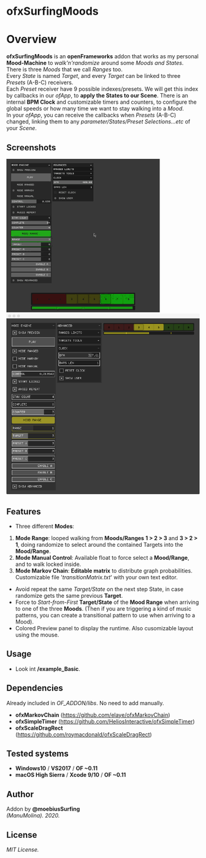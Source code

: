 ofxSurfingMoods
=============================

# Overview
**ofxSurfingMoods** is an **openFrameworks** addon that works as my personal **Mood-Machine** to *walk'n'randomize* around some *Moods and States*.  
There is three *Moods* that we call *Ranges* too.  
Every *State* is named *Target*, and every *Target* can be linked to three *Presets* (A-B-C) receivers.  
Each *Preset* receiver have 9 possible indexes/presets. We will get this index by callbacks in our *ofApp*, to **apply the States to our Scene**.
There is an internal **BPM Clock** and customizable timers and counters, to configure the global speeds or how many time we want to stay walking into a *Mood*.  
In your *ofApp*, you can receive the callbacks when *Presets* (A-B-C) changed, linking them to any *parameter/States/Preset Selections...etc* of your *Scene*.

## Screenshots
![image](/readme_images/Capture.gif?raw=true "image")
![image](/readme_images/Capture1.PNG?raw=true "image")

## Features
- Three different **Modes**:
1. **Mode Range**: looped walking from **Moods/Ranges** **1 > 2 > 3** and **3 > 2 > 1**, doing randomize to select around the contained Targets into the **Mood/Range**.
2. **Mode Manual Control**: Available float to force select a **Mood/Range**, and to walk locked inside.
3. **Mode Markov Chain**: **Editable matrix** to distribute graph probabilities. Customizable file '*transitionMatrix.txt*' with your own text editor. 
- Avoid repeat the same *Target/State* on the next step State, in case randomize gets the same previous **Target**.
- Force to *Start-from-First* **Target/State** of the **Mood Range** when arriving to one of the three **Moods**. (Then if you are triggering a kind of music patterns, you can create a transitional pattern to use when arriving to a Mood).
- Colored Preview panel to display the runtime. Also cusomizable layout using the mouse.

## Usage
 - Look int **/example_Basic**.

## Dependencies
Already included in *OF_ADDON/libs*. No need to add manually.
- **ofxMarkovChain** (https://github.com/elaye/ofxMarkovChain)
- **ofxSimpleTimer** (https://github.com/HeliosInteractive/ofxSimpleTimer)
- **ofxScaleDragRect** (https://github.com/roymacdonald/ofxScaleDragRect)

## Tested systems
- **Windows10** / **VS2017** / **OF ~0.11**
- **macOS High Sierra** / **Xcode 9/10** / **OF ~0.11**

## Author
Addon by **@moebiusSurfing**  
*(ManuMolina). 2020.*

## License
*MIT License.*